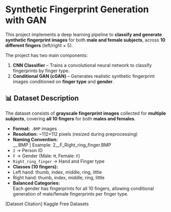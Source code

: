 # Synthetic Fingerprint Generation with GAN

This project implements a deep learning pipeline to **classify and generate synthetic fingerprint images** for both **male and female subjects**, across **10 different fingers** (left/right × 5).  

The project has two main components:
1. **CNN Classifier** – Trains a convolutional neural network to classify fingerprints by finger type.
2. **Conditional GAN (cGAN)** – Generates realistic synthetic fingerprint images conditioned on **finger type** and **gender**.

## 📊 Dataset Description
The dataset consists of **grayscale fingerprint images** collected for **multiple subjects**, covering **all 10 fingers** for both **males and females**.

- **Format:** `.BMP` images  
- **Resolution:** ~112×112 pixels (resized during preprocessing)  
- **Naming Convention:**  
<PersonID>__<Gender><Hand><Finger>.BMP | Example: 2__F_Right_ring_finger.BMP
- `2` → Person ID  
- `F` → Gender (Male: `M`, Female: `F`)  
- `Right_ring_finger` → Hand and Finger type  
- **Classes (10 fingers):**
- Left hand: thumb, index, middle, ring, little  
- Right hand: thumb, index, middle, ring, little  
- **Balanced Categories:**  
Each gender has fingerprints for all 10 fingers, allowing conditional generation of male/female fingerprints per finger type.

[Dataset Citation] Kaggle Free Datasets

